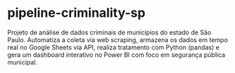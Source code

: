 # pipeline-criminality-sp
Projeto de análise de dados criminais de municípios do estado de São Paulo. Automatiza a coleta via web scraping, armazena os dados em tempo real no Google Sheets via API, realiza tratamento com Python (pandas) e gera um dashboard interativo no Power BI com foco em segurança pública municipal. 
